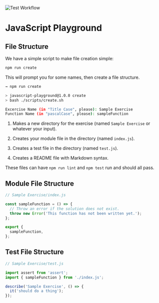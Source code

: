 ![Test Workflow](https://github.com/amajor/javascript-playground/actions/workflows/tests.yml/badge.svg)

# JavaScript Playground

## File Structure

We have a simple script to make file creation simple:

```bash
npm run create
```

This will prompt you for some names, then create a file structure.

```bash
→ npm run create

> javascript-playground@1.0.0 create
> bash ./scripts/create.sh

Excercise Name (in "Title Case", please): Sample Exercise
Function Name (in "pascalCase", please): sampleFunction
```

1. Makes a new directory for the exercise (named `Sample Exercise` or whatever your input).

2. Creates your module file in the directory (named `index.js`).

3. Creates a test file in the directory (named `test.js`).

4. Creates a README file with Markdown syntax.

These files can have `npm run lint` and `npm test` run and should all pass.

## Module File Structure

```js
// Sample Exercise/index.js

const sampleFunction = () => {
  // Throw an error if the solution does not exist.
  throw new Error('This function has not been written yet.');
};

export {
  sampleFunction,
};
```

## Test File Structure

```js
// Sample Exercise/test.js

import assert from 'assert';
import { sampleFunction } from './index.js';

describe('Sample Exercise', () => {
  it('should do a thing');
});
```